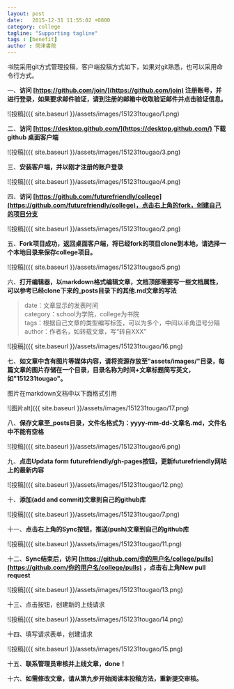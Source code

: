 ```yaml
---
layout: post
date:   2015-12-31 11:55:02 +0800
category: college
tagline: "Supporting tagline"
tags : [benefit]
author : 問津書院
---
```





书院采用git方式管理投稿，客户端投稿方式如下，如果对git熟悉，也可以采用命令行方式。


一、**访问 [https://github.com/join/](https://github.com/join) 注册账号，并进行登录，如果要求邮件验证，请到注册的邮箱中收取验证邮件并点击验证信息。**

![投稿]({{ site.baseurl }}/assets/images/151231tougao/1.png)

二、**访问 [https://desktop.github.com/](https://desktop.github.com/) 下载 github 桌面客户端**

![投稿]({{ site.baseurl }}/assets/images/151231tougao/3.png)

三、**安装客户端，并以刚才注册的账户登录**

![投稿]({{ site.baseurl }}/assets/images/151231tougao/4.png)
	
四、**访问 [https://github.com/futurefriendly/college](https://github.com/futurefriendly/college)，点击右上角的fork，创建自己的项目分支**

![投稿]({{ site.baseurl }}/assets/images/151231tougao/2.png)

五、**Fork项目成功，返回桌面客户端，将已经fork的项目clone到本地，请选择一个本地目录来保存college项目。**

![投稿]({{ site.baseurl }}/assets/images/151231tougao/5.png)

六、**打开编辑器，以markdown格式编辑文章，文档顶部需要写一些文档属性，可以参考已经clone下来的_posts目录下的其他.md文章的写法**

> date：文章显示的发表时间  
> category：school为学院，college为书院  
> tags：根据自己文章的类型编写标签，可以为多个，中间以半角逗号分隔  
> author：作者名，如转载文章，写“转自XXX”

![投稿]({{ site.baseurl }}/assets/images/151231tougao/16.png)

七、**如文章中含有图片等媒体内容，请将资源存放至"assets/images/"目录，每篇文章的图片存储在一个目录，目录名称为时间+文章标题简写英文，如"151231tougao"。**

图片在markdown文档中以下面格式引用

![图片alt]({{ site.baseurl }}/assets/images/151231tougao/17.png)

八、**保存文章至_posts目录，文件名格式为：yyyy-mm-dd-文章名.md，文件名中不能有空格**

![投稿]({{ site.baseurl }}/assets/images/151231tougao/6.png)

九、**点击Updata form futurefriendly/gh-pages按钮，更新futurefriendly网站上的最新内容**

![投稿]({{ site.baseurl }}/assets/images/151231tougao/12.png)

十、**添加(add and commit)文章到自己的github库**

![投稿]({{ site.baseurl }}/assets/images/151231tougao/7.png)

十一、**点击右上角的Sync按钮，推送(push)文章到自己的github库**

![投稿]({{ site.baseurl }}/assets/images/151231tougao/11.png)

十二、**Sync结束后，访问 [https://github.com/你的用户名/college/pulls](https://github.com/你的用户名/college/pulls) ，点击右上角New pull request**

![投稿]({{ site.baseurl }}/assets/images/151231tougao/13.png)

十三、点击按钮，创建新的上线请求

![投稿]({{ site.baseurl }}/assets/images/151231tougao/14.png)

十四、填写请求表单，创建请求

![投稿]({{ site.baseurl }}/assets/images/151231tougao/15.png)

十五、**联系管理员审核并上线文章，done！**

十六、**如需修改文章，请从第九步开始阅读本投稿方法，重新提交审核。**